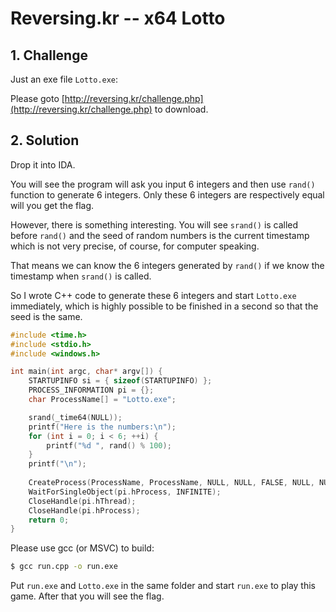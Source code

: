 # Reversing.kr -- x64 Lotto

## 1. Challenge

Just an exe file `Lotto.exe`:

Please goto [http://reversing.kr/challenge.php](http://reversing.kr/challenge.php) to download.

## 2. Solution

Drop it into IDA. 

You will see the program will ask you input 6 integers and then use `rand()` function to generate 6 integers. Only these 6 integers are respectively equal will you get the flag.

However, there is something interesting. You will see `srand()` is called before `rand()` and the seed of random numbers is the current timestamp which is not very precise, of course, for computer speaking.

That means we can know the 6 integers generated by `rand()` if we know the timestamp when `srand()` is called. 

So I wrote C++ code to generate these 6 integers and start `Lotto.exe` immediately, which is highly possible to be finished in a second so that the seed is the same.

```cpp
#include <time.h>
#include <stdio.h>
#include <windows.h>

int main(int argc, char* argv[]) {
    STARTUPINFO si = { sizeof(STARTUPINFO) };
    PROCESS_INFORMATION pi = {};
    char ProcessName[] = "Lotto.exe";

    srand(_time64(NULL));
	printf("Here is the numbers:\n");
    for (int i = 0; i < 6; ++i) {
        printf("%d ", rand() % 100);
    }
    printf("\n");
    
    CreateProcess(ProcessName, ProcessName, NULL, NULL, FALSE, NULL, NULL, NULL, &si, &pi);
    WaitForSingleObject(pi.hProcess, INFINITE);
    CloseHandle(pi.hThread);
    CloseHandle(pi.hProcess);
    return 0;
}
```

Please use gcc (or MSVC) to build:

```bash
$ gcc run.cpp -o run.exe
```

Put `run.exe` and `Lotto.exe` in the same folder and start `run.exe` to play this game. After that you will see the flag.
